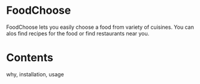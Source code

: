 # FoodChoose

FoodChoose lets you easily choose a food from variety of cuisines. You can alos find recipes for the food or find restaurants near you.



# Contents
why, installation, usage
